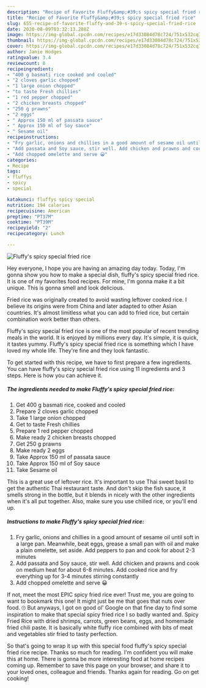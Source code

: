 ```yaml
---
description: "Recipe of Favorite Fluffy&amp;#39;s spicy special fried rice"
title: "Recipe of Favorite Fluffy&amp;#39;s spicy special fried rice"
slug: 655-recipe-of-favorite-fluffy-and-39-s-spicy-special-fried-rice
date: 2020-08-09T03:32:13.288Z
image: https://img-global.cpcdn.com/recipes/e17d33084d78c724/751x532cq70/fluffys-spicy-special-fried-rice-recipe-main-photo.jpg
thumbnail: https://img-global.cpcdn.com/recipes/e17d33084d78c724/751x532cq70/fluffys-spicy-special-fried-rice-recipe-main-photo.jpg
cover: https://img-global.cpcdn.com/recipes/e17d33084d78c724/751x532cq70/fluffys-spicy-special-fried-rice-recipe-main-photo.jpg
author: Janie Hodges
ratingvalue: 3.4
reviewcount: 8
recipeingredient:
- "400 g basmati rice cooked and cooled"
- "2 cloves garlic chopped"
- "1 large onion chopped"
- "to taste Fresh chillies"
- "1 red pepper chopped"
- "2 chicken breasts chopped"
- "250 g prawns"
- "2 eggs"
- " Approx 150 ml of passata sauce"
- " Approx 150 ml of Soy sauce"
- " Sesame oil"
recipeinstructions:
- "Fry garlic, onions and chillies in a good amount of sesame oil until soft in a large pan. Meanwhile, beat eggs, grease a small pan with oil and make a plain omelette, set aside. Add peppers to pan and cook for about 2-3 minutes"
- "Add passata and Soy sauce, stir well. Add chicken and prawns and cook on medium heat for about 6-8 minutes. Add cooked rice and fry everything up for 3-4 minutes stirring constantly"
- "Add chopped omelette and serve 😀"
categories:
- Recipe
tags:
- fluffys
- spicy
- special

katakunci: fluffys spicy special 
nutrition: 194 calories
recipecuisine: American
preptime: "PT37M"
cooktime: "PT39M"
recipeyield: "2"
recipecategory: Lunch

---
```



![Fluffy&#39;s spicy special fried rice](https://img-global.cpcdn.com/recipes/e17d33084d78c724/751x532cq70/fluffys-spicy-special-fried-rice-recipe-main-photo.jpg)

Hey everyone, I hope you are having an amazing day today. Today, I'm gonna show you how to make a special dish, fluffy&#39;s spicy special fried rice. It is one of my favorites food recipes. For mine, I'm gonna make it a bit unique. This is gonna smell and look delicious.

Fried rice was originally created to avoid wasting leftover cooked rice. I believe its origins were from China and later adapted to other Asian countries. It&#39;s almost limitless what you can add to fried rice, but certain combination work better than others.

Fluffy&#39;s spicy special fried rice is one of the most popular of recent trending meals in the world. It is enjoyed by millions every day. It's simple, it is quick, it tastes yummy. Fluffy&#39;s spicy special fried rice is something which I have loved my whole life. They're fine and they look fantastic.


To get started with this recipe, we have to first prepare a few ingredients. You can have fluffy&#39;s spicy special fried rice using 11 ingredients and 3 steps. Here is how you can achieve it.

<!--inarticleads1-->

##### The ingredients needed to make Fluffy&#39;s spicy special fried rice:

1. Get 400 g basmati rice, cooked and cooled
1. Prepare 2 cloves garlic chopped
1. Take 1 large onion chopped
1. Get to taste Fresh chillies
1. Prepare 1 red pepper chopped
1. Make ready 2 chicken breasts chopped
1. Get 250 g prawns
1. Make ready 2 eggs
1. Take  Approx 150 ml of passata sauce
1. Take  Approx 150 ml of Soy sauce
1. Take  Sesame oil


This is a great use of leftover rice. It&#39;s important to use Thai sweet basil to get the authentic Thai restaurant taste. And don&#39;t skip the fish sauce, it smells strong in the bottle, but it blends in nicely with the other ingredients when it&#39;s all put together. Also, make sure you use chilled rice, or you&#39;ll end up. 

<!--inarticleads2-->

##### Instructions to make Fluffy&#39;s spicy special fried rice:

1. Fry garlic, onions and chillies in a good amount of sesame oil until soft in a large pan. Meanwhile, beat eggs, grease a small pan with oil and make a plain omelette, set aside. Add peppers to pan and cook for about 2-3 minutes
1. Add passata and Soy sauce, stir well. Add chicken and prawns and cook on medium heat for about 6-8 minutes. Add cooked rice and fry everything up for 3-4 minutes stirring constantly
1. Add chopped omelette and serve 😀


If not, meet the most EPIC spicy fried rice ever! Trust me, you are going to want to bookmark this one! It might just be me that goes that nuts over food. 🙄 But anyways, I got on good ol&#39; Google on that fine day to find some inspiration to make that special spicy fried rice I so badly wanted and. Spicy Fried Rice with dried shrimps, carrots, green beans, eggs, and homemade fried chili paste. It is basically white fluffy rice combined with bits of meat and vegetables stir fried to tasty perfection. 

So that's going to wrap it up with this special food fluffy&#39;s spicy special fried rice recipe. Thanks so much for reading. I'm confident you will make this at home. There is gonna be more interesting food at home recipes coming up. Remember to save this page on your browser, and share it to your loved ones, colleague and friends. Thanks again for reading. Go on get cooking!
